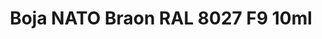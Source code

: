 ---
layout: product
title: "Boja NATO Braon RAL 8027 F9 10ml"
price: "330" 
desc: "Acrylic Laquer 10mL"
img_path: "/assets/img/RC081.jpg"
brand: "AK "
available: true
special_offer: false
new: false
soon: false
cat: "020000"
subcat: "020200"
subsubcat: "020201"
sifra: "RC081"
popular: false
---